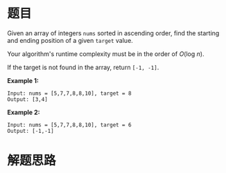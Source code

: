 # 题目

Given an array of integers `nums` sorted in ascending order, find the starting and ending position of a given `target` value.

Your algorithm's runtime complexity must be in the order of *O*(log *n*).

If the target is not found in the array, return `[-1, -1]`.

**Example 1:**

```
Input: nums = [5,7,7,8,8,10], target = 8
Output: [3,4]
```

**Example 2:**

```
Input: nums = [5,7,7,8,8,10], target = 6
Output: [-1,-1]
```



# 解题思路

